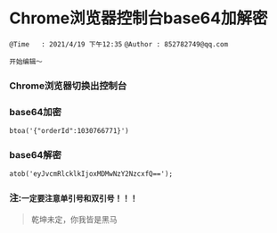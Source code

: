 # Chrome浏览器控制台base64加解密
`@Time   : 2021/4/19 下午12:35`
`@Author : 852782749@qq.com`


```
开始编辑～
```

### Chrome浏览器切换出控制台

### base64加密
```angular2html
btoa('{"orderId":1030766771}')
```

### base64解密
```angular2html
atob('eyJvcmRlcklkIjoxMDMwNzY2NzcxfQ==');
```

### 注:`一定要注意单引号和双引号！！！`



>
>
>
>
>
> 乾坤未定，你我皆是黑马